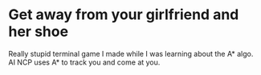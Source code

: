 # Get away from your girlfriend and her shoe

Really stupid terminal game I made while I was learning about the A* algo. AI NCP uses A* to track you and come at you.
